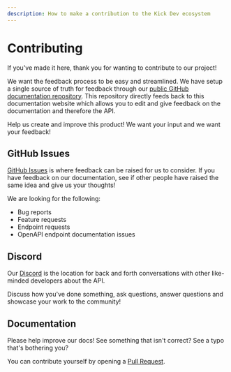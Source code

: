 ```yaml
---
description: How to make a contribution to the Kick Dev ecosystem
---
```


# Contributing

If you've made it here, thank you for wanting to contribute to our project!

We want the feedback process to be easy and streamlined. We have setup a single source of truth for feedback through our [public GitHub documentation repository](https://github.com/KickEngineering/KickDevDocs). This repository directly feeds back to this documentation website which allows you to edit and give feedback on the documentation and therefore the API.

Help us create and improve this product! We want your input and we want your feedback!

## GitHub Issues

[GitHub Issues](https://github.com/KickEngineering/KickDevDocs/issues) is where feedback can be raised for us to consider. If you have feedback on our documentation, see if other people have raised the same idea and give us your thoughts!

We are looking for the following:

* Bug reports
* Feature requests
* Endpoint requests
* OpenAPI endpoint documentation issues

## Discord

Our [Discord](https://discord.gg/kick) is the location for back and forth conversations with other like-minded developers about the API.

Discuss how you've done something, ask questions, answer questions and showcase your work to the community!

## Documentation

Please help improve our docs! See something that isn't correct? See a typo that's bothering you?

You can contribute yourself by opening a [Pull Request](https://github.com/KickEngineering/KickDevDocs/pulls).

